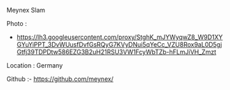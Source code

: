 Meynex Slam

Photo :
- https://lh3.googleusercontent.com/proxy/StghK_mJYWyqwZ8_W9D1XYGYuYiPPT_3DvWUusfDvfGsRQyG7KVyDNui5qYeCc_VZU8Rox9aL0D5gjGtfj39TDPDtw586EZG3B2uH21RSU3VW1FcyWbTZb-hFLmJiVH_Zmzt

Location : Germany

Github :- https://github.com/meynex/
